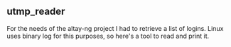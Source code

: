 utmp_reader
-----------

For the needs of the altay-ng project I had to retrieve a list of logins.
Linux uses binary log for this purposes, so here's a tool to read and print it.
